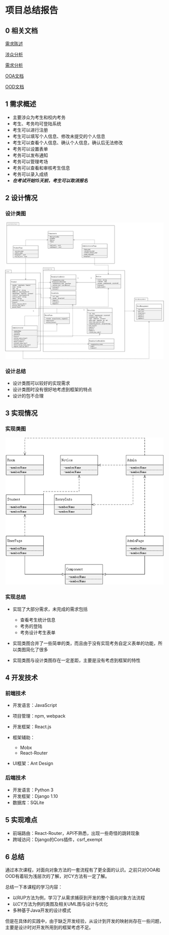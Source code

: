 # 项目总结报告

## 0 相关文档

[需求陈述](https://github.com/SunflowerPKU/OO/blob/master/%E4%BD%9C%E4%B8%9A%E4%BA%8C--%E7%B3%BB%E7%BB%9F%E9%9C%80%E6%B1%82%E5%88%86%E6%9E%90.md)

[涉众分析](../hw3/作业3-高校自主招生管理系统涉众分析.md)

[需求分析](../hw4/软件需求说明书.md)

[OOA文档](../hw5/作业5-OOA分析模型.md)

[OOD文档](../hw6/面向对象设计文档.md)

## 1 需求概述

- 主要涉众为考生和校内考务
- 考生、考务均可登陆系统
- 考生可以进行注册
- 考生可以填写个人信息、修改未提交的个人信息
- 考生可以查看个人信息、确认个人信息，确认后无法修改
- 考务可以设置表单
- 考务可以发布通知
- 考务可以管理考场
- 考务可以查看和审核考生信息
- 考务可以录入成绩
- ***在考试开始15天前，考生可以取消报名***

## 2 设计情况

### 设计类图

![类图综述](类图综述.jpg)

### 设计总结

* 设计类图可以较好的实现需求
* 设计类图时没有很好地考虑到框架的特点
* 设计的包不合理

## 3 实现情况

### 实现类图

![实现类图](实现类图.jpg)

### 实现总结

* 实现了大部分需求，未完成的需求包括
  * 查看考生统计信息
  * 考务的登陆
  * 考务设计考生表单
* 实现类图合并了一些简单的类，而且由于没有实现考务自定义表单的功能，所以类图简化了很多


* 实现类图与设计类图存在一定差距，主要是没有考虑到框架的特性

## 4 开发技术

### 前端技术

- 开发语言：JavaScript
- 项目管理：npm, webpack


- 开发框架：React.js
- 框架辅助：
  - Mobx
  - React-Router
- UI框架：Ant Design

### 后端技术

- 开发语言：Python 3
- 开发框架：Django 1.10
- 数据库：SQLite

## 5 实现难点

* 前端路由：React-Router，API不熟悉，出现一些奇怪的跳转现象
* 跨域访问：Django的Cors插件，csrf_exempt

## 6 总结

通过本次课程，对面向对象方法的一套流程有了更全面的认识。之前只对OOA和OOD有着较为浅层次的了解，对CY方法有一定了解。

总结一下本课程的学习内容：

* 以RUP方法为例，学习了从需求捕获到开发的整个面向对象方法流程
* 以CY方法为例的类图及相关UML图与设计与优化
* 多种基于Java开发的设计模式

但是在具体的实践中，由于缺乏开发经验，从设计到开发的映射尚存在一些问题，主要是设计时对开发所用到的框架考虑不足。